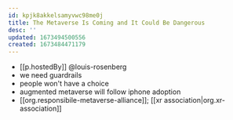 ```yaml
---
id: kpjk8akkelsamyvwc98me0j
title: The Metaverse Is Coming and It Could Be Dangerous
desc: ''
updated: 1673494500556
created: 1673484471179
---
```


- [[p.hostedBy]] @louis-rosenberg
- we need guardrails
- people won't have a choice
- augmented metaverse will follow iphone adoption
- [[org.responsibile-metaverse-alliance]]; [[xr association|org.xr-association]]